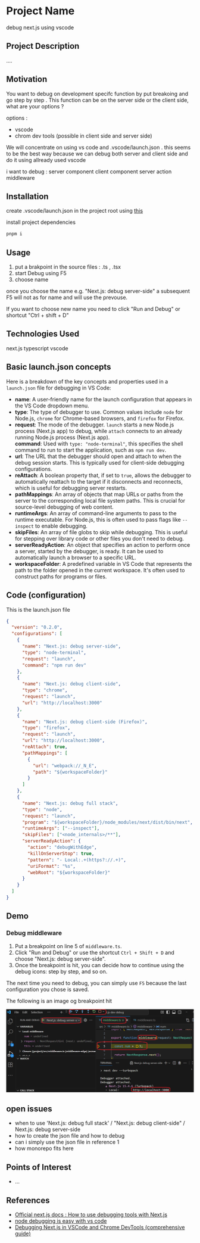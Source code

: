 <h1>Project Name</h1>
debug next.js using vscode

<h2>Project Description</h2>
....

<h2>Motivation</h2>
You want to debug on development specifc function by put breakoing and go step by step . This function can be on the server side or the client side, what are your options ?

options :

- vscode
- chrom dev tools (possible in client side and server side)

We will concentrate on using vs code and .vscode/launch.json . this seems to be the best way because we can debug both server and client side and do it using allready used vscode

i want to debug :
server component
client component
server action
middleware

<h2>Installation</h2>

create .vscode/launch.json in the project root using <a href='https://nextjs.org/docs/app/guides/debugging'>this</a>

install project dependencies

```bash
pnpm i
```


<h2>Usage</h2>

<ol>
<li>put a brakpoint in the source files : .ts , .tsx</li>
<li>start Debug using F5 </li>
<li>choose name </li>
</ol>

once you choose the name e.g. "Next.js: debug server-side" a subsequent F5 will not as for name and will use the prevouse.

If you want to choose new name you need to click "Run and Debug" or shortcut  "Ctrl + shift + D" 

<h2>Technologies Used</h2>
next.js
typescript
vscode

<h2>Basic launch.json concepts</h2>
<p>Here is a breakdown of the key concepts and properties used in a <code>launch.json</code> file for debugging in VS Code:</p>
<ul>
<li>
<strong>name</strong>: A user-friendly name for the launch configuration that appears in the VS Code dropdown menu.
</li>
<li>
<strong>type</strong>: The type of debugger to use. Common values include <code>node</code> for Node.js, <code>chrome</code> for Chrome-based browsers, and <code>firefox</code> for Firefox.
</li>
<li>
    <strong>request</strong>: The mode of the debugger. <code>launch</code> starts a new Node.js process (Next.js app) to debug, while <code>attach</code> connects to an already running Node.js process (Next.js app).
</li>
<strong>command</strong>: Used with <code>type: "node-terminal"</code>, this specifies the shell command to run to start the application, such as <code>npm run dev</code>.
</li>
<li>
<strong>url</strong>: The URL that the debugger should open and attach to when the debug session starts. This is typically used for client-side debugging configurations.
</li>
<li>
<strong>reAttach</strong>: A boolean property that, if set to <code>true</code>, allows the debugger to automatically reattach to the target if it disconnects and reconnects, which is useful for debugging server restarts.
</li>
<li>
<strong>pathMappings</strong>: An array of objects that map URLs or paths from the server to the corresponding local file system paths. This is crucial for source-level debugging of web content.
</li>
<li>
<strong>runtimeArgs</strong>: An array of command-line arguments to pass to the runtime executable. For Node.js, this is often used to pass flags like <code>--inspect</code> to enable debugging.
</li>
<li>
<strong>skipFiles</strong>: An array of file globs to skip while debugging. This is useful for stepping over library code or other files you don't need to debug.
</li>
<li>
<strong>serverReadyAction</strong>: An object that specifies an action to perform once a server, started by the debugger, is ready. It can be used to automatically launch a browser to a specific URL.
</li>
<li>
<strong>workspaceFolder</strong>: A predefined variable in VS Code that represents the path to the folder opened in the current workspace. It's often used to construct paths for programs or files.
</li>
</ul>


<h2>Code (configuration)</h2>

This is the launch.json file

```json
{
  "version": "0.2.0",
  "configurations": [
    {
      "name": "Next.js: debug server-side",
      "type": "node-terminal",
      "request": "launch",
      "command": "npm run dev"
    },
    {
      "name": "Next.js: debug client-side",
      "type": "chrome",
      "request": "launch",
      "url": "http://localhost:3000"
    },
    {
      "name": "Next.js: debug client-side (Firefox)",
      "type": "firefox",
      "request": "launch",
      "url": "http://localhost:3000",
      "reAttach": true,
      "pathMappings": [
        {
          "url": "webpack://_N_E",
          "path": "${workspaceFolder}"
        }
      ]
    },
    {
      "name": "Next.js: debug full stack",
      "type": "node",
      "request": "launch",
      "program": "${workspaceFolder}/node_modules/next/dist/bin/next",
      "runtimeArgs": ["--inspect"],
      "skipFiles": ["<node_internals>/**"],
      "serverReadyAction": {
        "action": "debugWithEdge",
        "killOnServerStop": true,
        "pattern": "- Local:.+(https?://.+)",
        "uriFormat": "%s",
        "webRoot": "${workspaceFolder}"
      }
    }
  ]
}
```

<h2>Demo</h2>

<h3>Debug middleware</h3>

<ol>
<li>
    Put a breakpoint on line 5 of <code>middleware.ts</code>.
</li>
<li>
    Click "Run and Debug" or use the shortcut <code>Ctrl + Shift + D</code> and choose "Next.js: debug server-side".
</li>
<li>
    Once the breakpoint is hit, you can decide how to continue using the debug icons: step by step, and so on.
</li>
</ol>
<p>
The next time you need to debug, you can simply use <code>F5</code> because the last configuration you chose is saved.
</p>

<!-- put a break pointy in line 5 0f middleare.ts
click "Run and Debug" or shortcut  "Ctrl + shift + D"  and choose "Next.js: debug server-side"
Once breakpoint hit you can decide how to continue using the debug icons : step but step , and so on

The next time you need to debug it use F5 because the last name is saved -->

The following is an image og breakpoint hit

<img src='./figs/debug-middleware.png'>


<h2>open issues</h2>
<ul>
    <li>when to use 'Next.js: debug full stack' / "Next.js: debug client-side" / Next.js: debug server-side</li>
    <li>how to create the json file and how to debug</li>
    <li>can i simply use the json file in reference 1</li>
    <li>how monorepo fits here</li>
   
</ul>

<h2>Points of Interest</h2>
<ul>
    <li>...</li>
   
</ul>

<h2>References</h2>
<ul>
    <li><a href='https://nextjs.org/docs/app/guides/debugging'>Official next.js docs : How to use debugging tools with Next.js</a></li>
    <li><a href='https://youtu.be/6-EczMn-BeU?si=gOeUhjHLeb1Gr1Vv'> node debugging is easy with vs code </a></li>
    <li><a href='https://www.youtube.com/watch?v=_5mGxLZ61J0'> Debugging Next.js in VSCode and Chrome DevTools (comprehensive guide) </a></li>
   
</ul>
